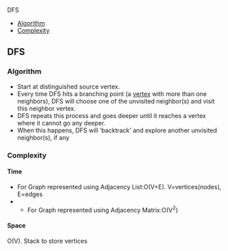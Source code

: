 DFS
- [Algorithm](#a)
- [Complexity](#c)


## DFS
<a name=a></a>
### Algorithm
- Start at distinguished source vertex.
- Every time DFS hits a branching point (a [vertex](/DS_Questions/Data_Structures/Graphs/) with more than one neighbors), DFS will choose one of the unvisited neighbor(s) and visit this neighbor vertex.
- DFS repeats this process and goes deeper until it reaches a vertex where it cannot go any deeper.
- When this happens, DFS will ‘backtrack’ and explore another unvisited neighbor(s), if any

<a name=c></a>
### Complexity
#### Time
- For Graph represented using Adjacency List:O(V+E). V=vertices(nodes), E=edges
- - For Graph represented using Adjacency Matrix:O(V<sup>2</sup>)
#### Space
O(V). Stack to store vertices
